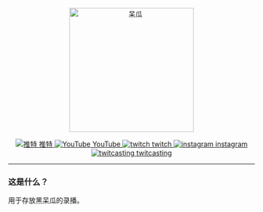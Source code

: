 <p align="center">
    <img src="https://raw.kgithub.com/soulmatelh/freeFQ/main/QQ%E5%9B%BE%E7%89%8720221002213341.jpg" alt="呆瓜" width=254/>
</p>
<p align="center">
  <a href="https://twitter.com/hitome_hooo"><img src="https://raw.kgithub.com/soulmatelh/freeFQ/main/Twitter.ico" 
  alt="推特"> 推特 <a href="https://www.youtube.com/channel/UCW-54qFSvFWHpiTyEtM2H6Q"><img src="https://raw.kgithub.com/soulmatelh/freeFQ/main/Youtube.ico" alt="YouTube"> YouTube <a href="https://www.twitch.tv/hitome_chan"><img src="https://raw.kgithub.com/soulmatelh/freeFQ/main/Twitch.ico" alt="twitch"> twitch  <a href="https://www.instagram.com/hitome_hooo/"><img src="https://raw.kgithub.com/soulmatelh/freeFQ/main/Instagram.ico" alt="instagram"> instagram </a><a href="https://twitcasting.tv/hitome_hooo"><img src="https://raw.kgithub.com/soulmatelh/freeFQ/main/twitcasting.ico" alt="twitcasting"> twitcasting </a>
  </a>
</p>

---

### 这是什么？

用于存放黑呆瓜的录播。
